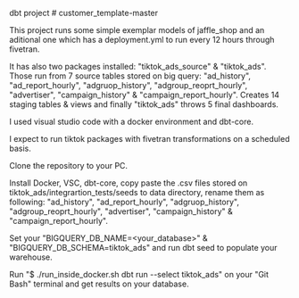 dbt project # customer_template-master

This project runs some simple exemplar models of jaffle_shop and an aditional one which has a deployment.yml
to run every 12 hours through fivetran. 

It has also two packages installed: "tiktok_ads_source" & "tiktok_ads". Those run from 7 source tables
stored on big query: "ad_history", "ad_report_hourly", "adgruop_history", "adgroup_reoprt_hourly", "advertiser", 
"campaign_history" & "campaign_report_hourly". Creates 14 staging tables & views and finally "tiktok_ads" throws
5 final dashboards.

I used visual studio code with a docker environment and dbt-core.

I expect to run tiktok packages with fivetran transformations on a scheduled basis.

Clone the repository to your PC.

Install Docker, VSC, dbt-core, copy paste the .csv files stored on tiktok_ads/integrartion_tests/seeds to data
directory, rename them as following: "ad_history", "ad_report_hourly", "adgruop_history", "adgroup_reoprt_hourly", "advertiser", 
"campaign_history" & "campaign_report_hourly".

Set your "BIGQUERY_DB_NAME=<your_database>" & "BIGQUERY_DB_SCHEMA=tiktok_ads" and run dbt seed to populate your warehouse.

Run "$ ./run_inside_docker.sh dbt run --select tiktok_ads" on your "Git Bash" terminal and get results on your database.
